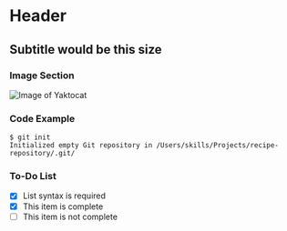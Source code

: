 # Header
## Subtitle would be this size
### Image Section
![Image of Yaktocat](https://octodex.github.com/images/yaktocat.png)
### Code Example
```
$ git init
Initialized empty Git repository in /Users/skills/Projects/recipe-repository/.git/
```
### To-Do List
- [x] List syntax is required
- [x] This item is complete
- [ ] This item is not complete
